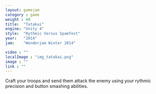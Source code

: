 ```yaml
---
layout: gamejam
category : game
weight : 40
title:  "Tatakai"
engine: "Unity 4"
style:  "Rythmic Versus Spamfest"
year:   "2014"
jam: 	"Wonderjam Winter 2014"

video : ""
localImage : "img_tatakai.png"
image : ""
link : ""
---
```

Craft your troops and send them attack the enemy using your rythmic precision and button smashing abilities.